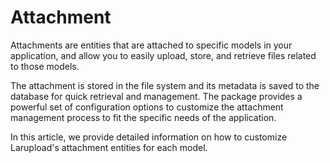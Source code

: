# Attachment

Attachments are entities that are attached to specific models in your application, and allow you to easily upload, store, and retrieve files related to those models.

The attachment is stored in the file system and its metadata is saved to the database for quick retrieval and management. The package provides a powerful set of configuration options to customize the attachment management process to fit the specific needs of the application.

In this article, we provide detailed information on how to customize Larupload's attachment entities for each model.&#x20;



